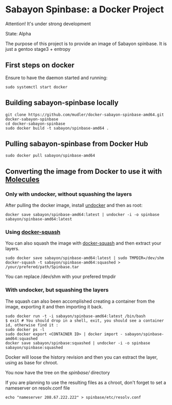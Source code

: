 # Sabayon Spinbase: a Docker Project #

Attention! It's under strong development

State: Alpha

The purpose of this project is to provide an image of Sabayon spinbase.
It is just a gentoo stage3 + entropy

## First steps on docker

Ensure to have the daemon started and running:

    sudo systemctl start docker

## Building sabayon-spinbase locally

    git clone https://github.com/mudler/docker-sabayon-spinbase-amd64.git docker-sabayon-spinbase
    cd docker-sabayon-spinbase
    sudo docker build -t sabayon/spinbase-amd64 .

## Pulling sabayon-spinbase from Docker Hub

    sudo docker pull sabayon/spinbase-amd64

## Converting the image from Docker to use it with [Molecules](https://github.com/Sabayon/molecules)

### Only with undocker, without squashing the layers

After pulling the docker image, install [undocker](https://github.com/larsks/undocker/) and then as root:

    docker save sabayon/spinbase-amd64:latest | undocker -i -o spinbase sabayon/spinbase-amd64:latest

### Using [docker-squash](https://github.com/jwilder/docker-squash)
You can also squash the image with [docker-squash](https://github.com/jwilder/docker-squash) and then extract your layers.

    sudo docker save sabayon/spinbase-amd64:latest | sudo TMPDIR=/dev/shm docker-squash -t sabayon/spinbase-amd64:squashed > /your/prefered/path/Spinbase.tar

You can replace /dev/shm with your prefered tmpdir

### With undocker, but squashing the layers

The squash can also been accomplished creating a container from the image, exporting it and then importing it back.

    sudo docker run -t -i sabayon/spinbase-amd64:latest /bin/bash
    $ exit # You should drop in a shell, exit, you should see a container id, otherwise find it :
    sudo docker ps -l
    sudo docker export <CONTAINER ID> | docker import - sabayon/spinbase-amd64:squashed
    docker save sabayon/spinbase:squashed | undocker -i -o spinbase sabayon/spinbase:squashed

Docker will loose the history revision and then you can estract the layer, using as base for chroot.

You now have the tree on the *spinbase/* directory

If you are planning to use the resulting files as a chroot, don't forget to set a nameserver on resolv.conf file

    echo "nameserver 208.67.222.222" > spinbase/etc/resolv.conf

